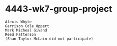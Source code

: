 # 4443-wk7-group-project
    Alexis Whyte
    Garrison Cole Oppert
    Mark Micheal Givand
    Reed Patterson
    (Shan Taylor McLain did not participate)
